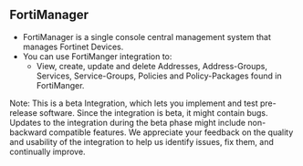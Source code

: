## FortiManager
- FortiManager is a single console central management system that manages Fortinet Devices.
- You can use FortiManger integration to:
  - View, create, update and delete Addresses, Address-Groups, Services, Service-Groups, Policies and Policy-Packages found in FortiManger.

Note: This is a beta Integration, which lets you implement and test pre-release software. Since the integration is beta, it might contain bugs. Updates to the integration during the beta phase might include non-backward compatible features. We appreciate your feedback on the quality and usability of the integration to help us identify issues, fix them, and continually improve.

